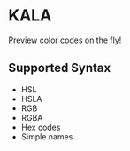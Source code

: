 # KALA

Preview color codes on the fly!

## Supported Syntax

- HSL
- HSLA
- RGB
- RGBA
- Hex codes
- Simple names
